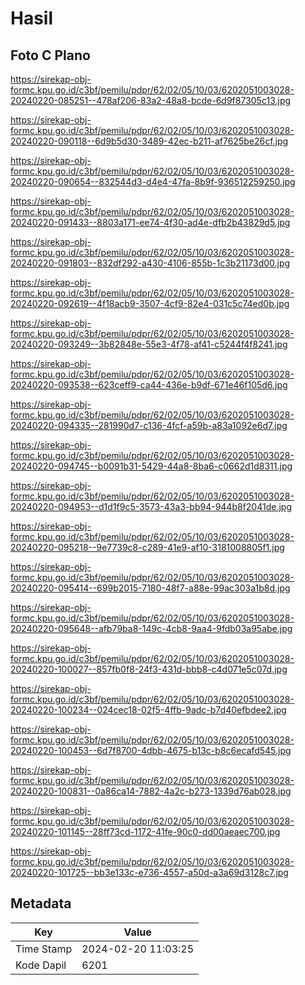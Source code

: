 # Hasil

## Foto C Plano

https://sirekap-obj-formc.kpu.go.id/c3bf/pemilu/pdpr/62/02/05/10/03/6202051003028-20240220-085251--478af206-83a2-48a8-bcde-6d9f87305c13.jpg

https://sirekap-obj-formc.kpu.go.id/c3bf/pemilu/pdpr/62/02/05/10/03/6202051003028-20240220-090118--6d9b5d30-3489-42ec-b211-af7625be26cf.jpg

https://sirekap-obj-formc.kpu.go.id/c3bf/pemilu/pdpr/62/02/05/10/03/6202051003028-20240220-090654--832544d3-d4e4-47fa-8b9f-936512259250.jpg

https://sirekap-obj-formc.kpu.go.id/c3bf/pemilu/pdpr/62/02/05/10/03/6202051003028-20240220-091433--8803a171-ee74-4f30-ad4e-dfb2b43829d5.jpg

https://sirekap-obj-formc.kpu.go.id/c3bf/pemilu/pdpr/62/02/05/10/03/6202051003028-20240220-091803--832df292-a430-4106-855b-1c3b21173d00.jpg

https://sirekap-obj-formc.kpu.go.id/c3bf/pemilu/pdpr/62/02/05/10/03/6202051003028-20240220-092619--4f18acb9-3507-4cf9-82e4-031c5c74ed0b.jpg

https://sirekap-obj-formc.kpu.go.id/c3bf/pemilu/pdpr/62/02/05/10/03/6202051003028-20240220-093249--3b82848e-55e3-4f78-af41-c5244f4f8241.jpg

https://sirekap-obj-formc.kpu.go.id/c3bf/pemilu/pdpr/62/02/05/10/03/6202051003028-20240220-093538--623ceff9-ca44-436e-b9df-671e46f105d6.jpg

https://sirekap-obj-formc.kpu.go.id/c3bf/pemilu/pdpr/62/02/05/10/03/6202051003028-20240220-094335--281990d7-c136-4fcf-a59b-a83a1092e6d7.jpg

https://sirekap-obj-formc.kpu.go.id/c3bf/pemilu/pdpr/62/02/05/10/03/6202051003028-20240220-094745--b0091b31-5429-44a8-8ba6-c0662d1d8311.jpg

https://sirekap-obj-formc.kpu.go.id/c3bf/pemilu/pdpr/62/02/05/10/03/6202051003028-20240220-094953--d1d1f9c5-3573-43a3-bb94-944b8f2041de.jpg

https://sirekap-obj-formc.kpu.go.id/c3bf/pemilu/pdpr/62/02/05/10/03/6202051003028-20240220-095218--9e7739c8-c289-41e9-af10-3181008805f1.jpg

https://sirekap-obj-formc.kpu.go.id/c3bf/pemilu/pdpr/62/02/05/10/03/6202051003028-20240220-095414--699b2015-7180-48f7-a88e-99ac303a1b8d.jpg

https://sirekap-obj-formc.kpu.go.id/c3bf/pemilu/pdpr/62/02/05/10/03/6202051003028-20240220-095648--afb79ba8-149c-4cb8-9aa4-9fdb03a95abe.jpg

https://sirekap-obj-formc.kpu.go.id/c3bf/pemilu/pdpr/62/02/05/10/03/6202051003028-20240220-100027--857fb0f8-24f3-431d-bbb8-c4d071e5c07d.jpg

https://sirekap-obj-formc.kpu.go.id/c3bf/pemilu/pdpr/62/02/05/10/03/6202051003028-20240220-100234--024cec18-02f5-4ffb-9adc-b7d40efbdee2.jpg

https://sirekap-obj-formc.kpu.go.id/c3bf/pemilu/pdpr/62/02/05/10/03/6202051003028-20240220-100453--6d7f8700-4dbb-4675-b13c-b8c6ecafd545.jpg

https://sirekap-obj-formc.kpu.go.id/c3bf/pemilu/pdpr/62/02/05/10/03/6202051003028-20240220-100831--0a86ca14-7882-4a2c-b273-1339d76ab028.jpg

https://sirekap-obj-formc.kpu.go.id/c3bf/pemilu/pdpr/62/02/05/10/03/6202051003028-20240220-101145--28ff73cd-1172-41fe-90c0-dd00aeaec700.jpg

https://sirekap-obj-formc.kpu.go.id/c3bf/pemilu/pdpr/62/02/05/10/03/6202051003028-20240220-101725--bb3e133c-e736-4557-a50d-a3a69d3128c7.jpg


## Metadata

| Key        | Value               |
| ---------- | ------------------- |
| Time Stamp | 2024-02-20 11:03:25 |
| Kode Dapil | 6201                |



